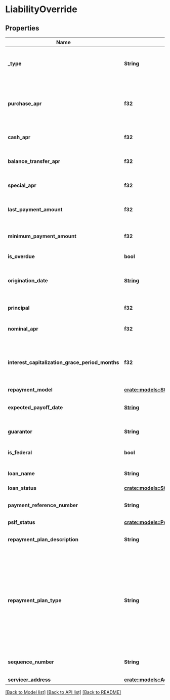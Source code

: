 # LiabilityOverride

## Properties

Name | Type | Description | Notes
------------ | ------------- | ------------- | -------------
**_type** | **String** | The type of the liability object, either `credit` or `student`. Mortgages are not currently supported in the custom Sandbox. | 
**purchase_apr** | **f32** | The purchase APR percentage value. For simplicity, this is the only interest rate used to calculate interest charges. Can only be set if `type` is `credit`. | 
**cash_apr** | **f32** | The cash APR percentage value. Can only be set if `type` is `credit`. | 
**balance_transfer_apr** | **f32** | The balance transfer APR percentage value. Can only be set if `type` is `credit`. Can only be set if `type` is `credit`. | 
**special_apr** | **f32** | The special APR percentage value. Can only be set if `type` is `credit`. | 
**last_payment_amount** | **f32** | Override the `last_payment_amount` field. Can only be set if `type` is `credit`. | 
**minimum_payment_amount** | **f32** | Override the `minimum_payment_amount` field. Can only be set if `type` is `credit` or `student`. | 
**is_overdue** | **bool** | Override the `is_overdue` field | 
**origination_date** | [**String**](string.md) | The date on which the loan was initially lent, in [ISO 8601](https://wikipedia.org/wiki/ISO_8601) (YYYY-MM-DD) format. Can only be set if `type` is `student`. | 
**principal** | **f32** | The original loan principal. Can only be set if `type` is `student`. | 
**nominal_apr** | **f32** | The interest rate on the loan as a percentage. Can only be set if `type` is `student`. | 
**interest_capitalization_grace_period_months** | **f32** | If set, interest capitalization begins at the given number of months after loan origination. By default interest is never capitalized. Can only be set if `type` is `student`. | 
**repayment_model** | [**crate::models::StudentLoanRepaymentModel**](StudentLoanRepaymentModel.md) |  | 
**expected_payoff_date** | [**String**](string.md) | Override the `expected_payoff_date` field. Can only be set if `type` is `student`. | 
**guarantor** | **String** | Override the `guarantor` field. Can only be set if `type` is `student`. | 
**is_federal** | **bool** | Override the `is_federal` field. Can only be set if `type` is `student`. | 
**loan_name** | **String** | Override the `loan_name` field. Can only be set if `type` is `student`. | 
**loan_status** | [**crate::models::StudentLoanStatus**](StudentLoanStatus.md) |  | 
**payment_reference_number** | **String** | Override the `payment_reference_number` field. Can only be set if `type` is `student`. | 
**pslf_status** | [**crate::models::PslfStatus**](PSLFStatus.md) |  | 
**repayment_plan_description** | **String** | Override the `repayment_plan.description` field. Can only be set if `type` is `student`. | 
**repayment_plan_type** | **String** | Override the `repayment_plan.type` field. Can only be set if `type` is `student`. Possible values are: `\"extended graduated\"`, `\"extended standard\"`, `\"graduated\"`, `\"income-contingent repayment\"`, `\"income-based repayment\"`, `\"interest only\"`, `\"other\"`, `\"pay as you earn\"`, `\"revised pay as you earn\"`, or `\"standard\"`. | 
**sequence_number** | **String** | Override the `sequence_number` field. Can only be set if `type` is `student`. | 
**servicer_address** | [**crate::models::Address**](Address.md) |  | 

[[Back to Model list]](../README.md#documentation-for-models) [[Back to API list]](../README.md#documentation-for-api-endpoints) [[Back to README]](../README.md)


